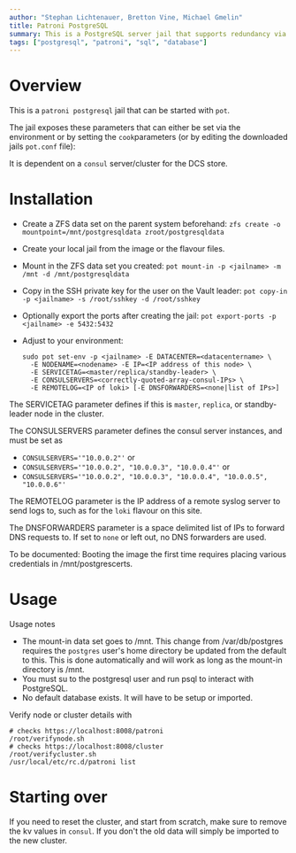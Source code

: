 ```yaml
---
author: "Stephan Lichtenauer, Bretton Vine, Michael Gmelin"
title: Patroni PostgreSQL
summary: This is a PostgreSQL server jail that supports redundancy via Patroni.
tags: ["postgresql", "patroni", "sql", "database"]
---
```


# Overview

This is a `patroni postgresql` jail that can be started with `pot`.

The jail exposes these parameters that can either be set via the environment
or by setting the `cook`parameters (or by editing the downloaded jails
`pot.conf` file):

It is dependent on a `consul` server/cluster for the DCS store.

# Installation
* Create a ZFS data set on the parent system beforehand:
  `zfs create -o mountpoint=/mnt/postgresqldata zroot/postgresqldata`
* Create your local jail from the image or the flavour files.
* Mount in the ZFS data set you created:
  `pot mount-in -p <jailname> -m /mnt -d /mnt/postgresqldata`
* Copy in the SSH private key for the user on the Vault leader:
  `pot copy-in -p <jailname> -s /root/sshkey -d /root/sshkey`
* Optionally export the ports after creating the jail:
  `pot export-ports -p <jailname> -e 5432:5432`
* Adjust to your environment:

      sudo pot set-env -p <jailname> -E DATACENTER=<datacentername> \
        -E NODENAME=<nodename> -E IP=<IP address of this node> \
        -E SERVICETAG=<master/replica/standby-leader> \
        -E CONSULSERVERS=<correctly-quoted-array-consul-IPs> \
        -E REMOTELOG=<IP of loki> [-E DNSFORWARDERS=<none|list of IPs>]

The SERVICETAG parameter defines if this is `master`, `replica`, or
standby-leader node in the cluster.

The CONSULSERVERS parameter defines the consul server instances, and must be
set as
* `CONSULSERVERS='"10.0.0.2"'` or
* `CONSULSERVERS='"10.0.0.2", "10.0.0.3", "10.0.0.4"'` or
* `CONSULSERVERS='"10.0.0.2", "10.0.0.3", "10.0.0.4", "10.0.0.5", "10.0.0.6"'`

The REMOTELOG parameter is the IP address of a remote syslog server to send
logs to, such as for the `loki` flavour on this site.

The DNSFORWARDERS parameter is a space delimited list of IPs to forward DNS
requests to. If set to `none` or left out, no DNS forwarders are used.

To be documented: Booting the image the first time requires placing
various credentials in /mnt/postgrescerts.

# Usage

Usage notes
* The mount-in data set goes to /mnt. This change from /var/db/postgres
  requires the `postgres` user's home directory be updated from the default
  to this.  This is done automatically and will work as long as the mount-in
  directory is /mnt.
* You must su to the postgresql user and run psql to interact with
  PostgreSQL.
* No default database exists. It will have to be setup or imported.

Verify node or cluster details with

    # checks https://localhost:8008/patroni
    /root/verifynode.sh
    # checks https://localhost:8008/cluster
    /root/verifycluster.sh
    /usr/local/etc/rc.d/patroni list

# Starting over

If you need to reset the cluster, and start from scratch, make sure to
remove the kv values in `consul`. If you don't the old data will simply be
imported to the new cluster.

